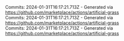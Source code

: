 Commits: 2024-01-31T16:17:21.713Z - Generated via https://github.com/marketplace/actions/artificial-grass
<br>
Commits: 2024-01-31T16:17:21.713Z - Generated via https://github.com/marketplace/actions/artificial-grass
<br>
Commits: 2024-01-31T16:17:21.713Z - Generated via https://github.com/marketplace/actions/artificial-grass
<br>
